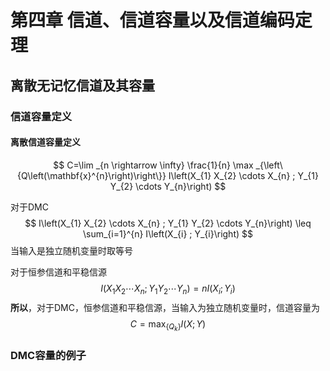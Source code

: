 # 第四章 信道、信道容量以及信道编码定理

## 离散无记忆信道及其容量

### 信道容量定义

#### 离散信道容量定义

$$
C=\lim _{n \rightarrow \infty} \frac{1}{n} \max _{\left\{Q\left(\mathbf{x}^{n}\right)\right\}} I\left(X_{1} X_{2} \cdots X_{n} ; Y_{1} Y_{2} \cdots Y_{n}\right)
$$

对于DMC
$$
I\left(X_{1} X_{2} \cdots X_{n} ; Y_{1} Y_{2} \cdots Y_{n}\right) \leq \sum_{i=1}^{n} I\left(X_{i} ; Y_{i}\right)
$$
当输入是独立随机变量时取等号

对于恒参信道和平稳信源
$$
I\left(X_{1} X_{2} \cdots X_{n} ; Y_{1} Y_{2} \cdots Y_{n}\right)  = n I\left(X_{i} ; Y_{i}\right)
$$
**所以**，对于DMC，恒参信道和平稳信源，当输入为独立随机变量时，信道容量为
$$
C=\max _{\left\{Q_{k}\right\}} I(X ; Y)
$$

### DMC容量的例子


